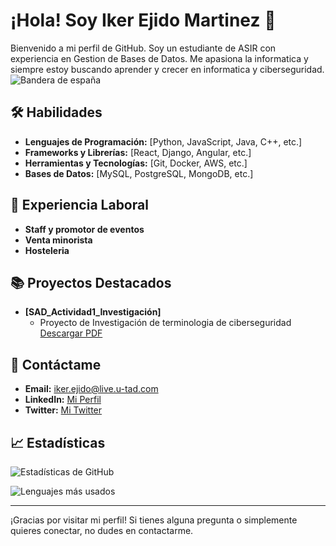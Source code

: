 # ¡Hola! Soy Iker Ejido Martinez 👋

Bienvenido a mi perfil de GitHub. Soy un estudiante de ASIR con experiencia en Gestion de Bases de Datos. Me apasiona la informatica y siempre estoy buscando aprender y crecer en informatica y ciberseguridad.
![Bandera de españa](Bandera_de_España.svg.png)
## 🛠 Habilidades

- **Lenguajes de Programación:** [Python, JavaScript, Java, C++, etc.]
- **Frameworks y Librerías:** [React, Django, Angular, etc.]
- **Herramientas y Tecnologías:** [Git, Docker, AWS, etc.]
- **Bases de Datos:** [MySQL, PostgreSQL, MongoDB, etc.]

## 💼 Experiencia Laboral

- **Staff y promotor de eventos**
- **Venta minorista**
- **Hosteleria**

## 📚 Proyectos Destacados

- **[SAD_Actividad1_Investigación]**
  - Proyecto de Investigación de terminologia de ciberseguridad [Descargar PDF](SAD_Actividad1_Investigación_IkerEjido.pdf)

## 💬 Contáctame

- **Email:** iker.ejido@live.u-tad.com
- **LinkedIn:** [Mi Perfil](https://es.linkedin.com/)
- **Twitter:** [Mi Twitter](https://x.com/?lang=es)

## 📈 Estadísticas

![Estadísticas de GitHub](https://github-readme-stats.vercel.app/api?username=Skkeri&show_icons=true&count_private=true&hide_title=true&hide=prs&theme=dark)

![Lenguajes más usados](https://github-readme-stats.vercel.app/api/top-langs/?username=Skkeri&layout=compact&theme=dark)




---

¡Gracias por visitar mi perfil! Si tienes alguna pregunta o simplemente quieres conectar, no dudes en contactarme.
